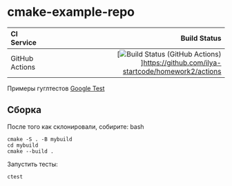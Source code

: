 # cmake-example-repo

| **CI Service** | Build Status |
|:---------------|-------------:|
| GitHub Actions | [![Build Status (GitHub Actions)](https://github.com/vanyabeat/cmake-example-repo/actions/workflows/ci-cmake_tests.yml/badge.svg)]https://github.com/ilya-startcode/homework2/actions|
Примеры гуглтестов [Google Test](https://code.google.com/p/googletest)

## Сборка

После того как склонировали, собирите:
bash
```
cmake -S . -B mybuild
cd mybuild
cmake --build .
```

Запустить тесты:
```
ctest
```
